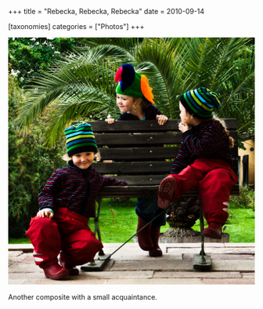 +++
title = "Rebecka, Rebecka, Rebecka"
date = 2010-09-14

[taxonomies]
categories = ["Photos"]
+++

![Rebecka, Rebecka, Rebecka](rebecka-rebecka-rebecka.jpeg)

Another composite with a small acquaintance.
